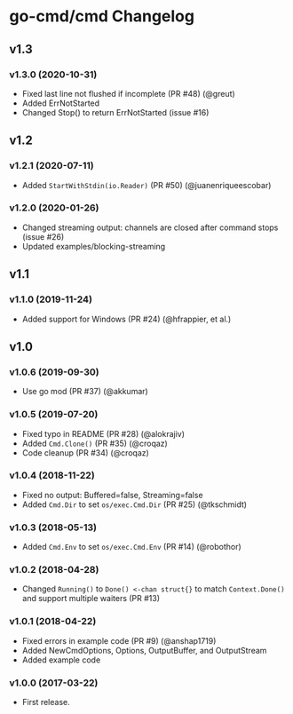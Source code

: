# go-cmd/cmd Changelog

## v1.3

### v1.3.0 (2020-10-31)

* Fixed last line not flushed if incomplete (PR #48) (@greut)
* Added ErrNotStarted
* Changed Stop() to return ErrNotStarted (issue #16)

## v1.2

### v1.2.1 (2020-07-11)

* Added `StartWithStdin(io.Reader)` (PR #50) (@juanenriqueescobar)

### v1.2.0 (2020-01-26)

* Changed streaming output: channels are closed after command stops (issue #26)
* Updated examples/blocking-streaming

## v1.1

### v1.1.0 (2019-11-24)

* Added support for Windows (PR #24) (@hfrappier, et al.)

## v1.0

### v1.0.6 (2019-09-30)

* Use go mod (PR #37) (@akkumar)

### v1.0.5 (2019-07-20)

* Fixed typo in README (PR #28) (@alokrajiv)
* Added `Cmd.Clone()` (PR #35) (@croqaz)
* Code cleanup (PR #34) (@croqaz)

### v1.0.4 (2018-11-22)

* Fixed no output: Buffered=false, Streaming=false
* Added `Cmd.Dir` to set `os/exec.Cmd.Dir` (PR #25) (@tkschmidt)

### v1.0.3 (2018-05-13)

* Added `Cmd.Env` to set `os/exec.Cmd.Env` (PR #14) (@robothor)

### v1.0.2 (2018-04-28)

* Changed `Running()` to `Done() <-chan struct{}` to match `Context.Done()` and support multiple waiters (PR #13)

### v1.0.1 (2018-04-22)

* Fixed errors in example code (PR #9) (@anshap1719)
* Added NewCmdOptions, Options, OutputBuffer, and OutputStream
* Added example code

### v1.0.0 (2017-03-22)

* First release.

